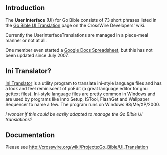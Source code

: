 ## Introduction ##

The **User Interface** (UI) for Go Bible consists of 73 short phrases listed in the [Go Bible UI Translation](http://crosswire.org/wiki/Projects:Go_Bible/UI_Translation) page on the CrossWire Developers' wiki.

Currently the UserInterfaceTranslations are managed in a piece-meal manner or not at all.

One member even started a [Google Docs Spreadsheet](http://spreadsheets.google.com/), but this has not been updated since July 2007.


## Ini Translator? ##

[Ini Translator](http://initranslator.sourceforge.net/wiki/index.php/Main_Page) is a utility program to translate ini-style language files and has a look and feel reminiscent of poEdit (a great language editor for gnu gettext files). Ini-style language files are pretty common in Windows and are used by programs like Inno Setup, ISTool, FlashGet and Wallpaper Sequencer to name a few. The program runs on Windows 98/Me/XP/2000.

_I wonder if this could be easily adapted to manage the Go Bible UI translations?_

## Documentation ##
Please see http://crosswire.org/wiki/Projects:Go_Bible/UI_Translation